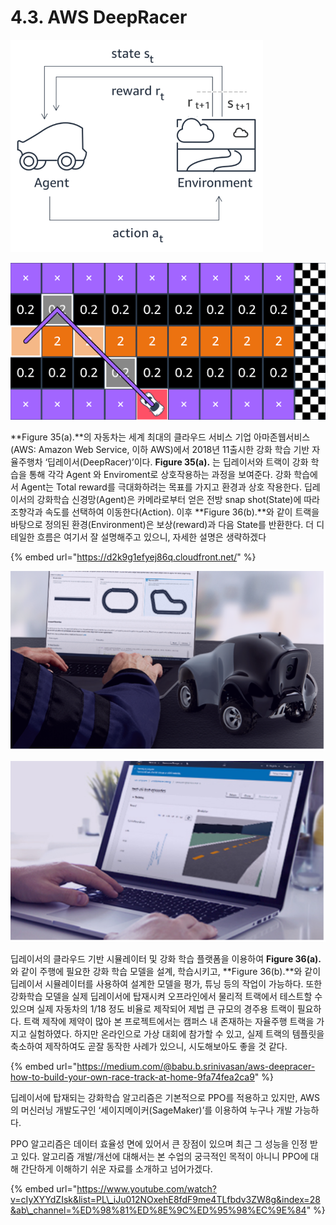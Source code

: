 # 4.3. AWS DeepRacer

![Figure 35\(a\). Structure of RL](../.gitbook/assets/figure-35-a-%20%281%29.png)

![Figure 35\(b\). Environment and Reward](../.gitbook/assets/figure-35-b-%20%281%29.png)


**Figure 35\(a\).**의 자동차는 세계 최대의 클라우드 서비스 기업 아마존웹서비스\(AWS: Amazon Web Service, 이하 AWS\)에서 2018년 11출시한 강화 학습 기반 자율주행차 ‘딥레이서\(DeepRacer\)’이다. **Figure 35\(a\).** 는 딥레이서와 트랙이 강화 학습을 통해 각각 Agent 와 Enviroment로 상호작용하는 과정을 보여준다. 강화 학습에서 Agent는 Total reward를 극대화하려는 목표를 가지고 환경과 상호 작용한다. 딥레이서의 강화학습 신경망\(Agent\)은 카메라로부터 얻은 전방 snap shot\(State\)에 따라 조향각과 속도를 선택하여 이동한다\(Action\). 이후 **Figure 36\(b\).**와 같이 트랙을 바탕으로 정의된 환경\(Environment\)은 보상\(reward\)과 다음 State를 반환한다. 더 디테일한 흐름은 여기서 잘 설명해주고 있으니, 자세한 설명은 생략하겠다

{% embed url="https://d2k9g1efyej86q.cloudfront.net/" %}

![Figure\(a\). Model Creation and  Training](../.gitbook/assets/figure-36-a-%20%281%29.png)

![Figure 36\(b\). Model Evaluation and Tuning](../.gitbook/assets/figure-36-b-%20%281%29.png)


딥레이서의 클라우드 기반 시뮬레이터 및 강화 학습 플랫폼을 이용하여 **Figure 36\(a\).** 와 같이 주행에 필요한 강화 학습 모델을 설계, 학습시키고, **Figure 36\(b\).**와 같이 딥레이서 시뮬레이터를 사용하여 설계한 모델을 평가, 튜닝 등의 작업이 가능하다. 또한 강화학습 모델을 실제 딥레이서에 탑재시켜 오프라인에서 물리적 트랙에서 테스트할 수 있으며 실제 자동차의 1/18 정도 비율로 제작되어 제법 큰 규모의 경주용 트랙이 필요하다. 트랙 제작에 제약이 많아 본 프로젝트에서는 캠퍼스 내 존재하는 자율주행 트랙을 가지고 실험하였다. 하지만 온라인으로 가상 대회에 참가할 수 있고, 실제 트랙의 템플릿을 축소하여 제작하여도 곧잘 동작한 사례가 있으니, 시도해보아도 좋을 것 같다.

{% embed url="https://medium.com/@babu.b.srinivasan/aws-deepracer-how-to-build-your-own-race-track-at-home-9fa74fea2ca9" %}



딥레이서에 탑재되는 강화학습 알고리즘은 기본적으로 PPO를 적용하고 있지만, AWS의 머신러닝 개발도구인 ‘세이지메이커\(SageMaker\)’를 이용하여 누구나 개발 가능하다.

PPO 알고리즘은 데이터 효율성 면에 있어서 큰 장점이 있으며 최근 그 성능을 인정 받고 있다. 알고리즘 개발/개선에 대해서는 본 수업의 궁극적인 목적이 아니니 PPO에 대해 간단하게 이해하기 쉬운 자료를 소개하고 넘어가겠다.

{% embed url="https://www.youtube.com/watch?v=cIyXYYdZIsk&list=PL\_iJu012NOxehE8fdF9me4TLfbdv3ZW8g&index=28&ab\_channel=%ED%98%81%ED%8E%9C%ED%95%98%EC%9E%84" %}



